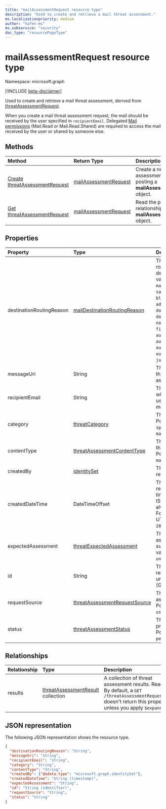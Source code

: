 ```yaml
---
title: "mailAssessmentRequest resource type"
description: "Used to create and retrieve a mail threat assessment."
ms.localizationpriority: medium
author: "hafen-ms"
ms.subservice: "security"
doc_type: "resourcePageType"
---
```


# mailAssessmentRequest resource type

Namespace: microsoft.graph

[!INCLUDE [beta-disclaimer](../../includes/beta-disclaimer.md)]

Used to create and retrieve a mail threat assessment, derived from [threatAssessmentRequest](threatAssessmentRequest.md).

When you create a mail threat assessment request, the mail should be received by the user specified in `recipientEmail`. Delegated [Mail permissions](/graph/permissions-reference#mail-permissions) (Mail.Read or Mail.Read.Shared) are required to access the mail received by the user or shared by someone else.

## Methods

| Method       | Return Type | Description |
|:-------------|:------------|:------------|
| [Create threatAssessmentRequest](../api/informationprotection-post-threatassessmentrequests.md) | [mailAssessmentRequest](mailAssessmentRequest.md) | Create a new mail assessment request by posting a **mailAssessmentRequest** object. |
| [Get threatAssessmentRequest](../api/threatassessmentrequest-get.md) | [mailAssessmentRequest](mailassessmentrequest.md) | Read the properties and relationships of a **mailAssessmentRequest** object. |


## Properties

| Property     | Type        | Description |
|:-------------|:------------|:------------|
|destinationRoutingReason|[mailDestinationRoutingReason](enums.md#maildestinationroutingreason-values)|The reason for mail routed to its destination. Possible values are: `none`, `mailFlowRule`, `safeSender`, `blockedSender`, `advancedSpamFiltering`, `domainAllowList`, `domainBlockList`, `notInAddressBook`, `firstTimeSender`, `autoPurgeToInbox`, `autoPurgeToJunk`, `autoPurgeToDeleted`, `outbound`, `notJunk`, `junk`.|
|messageUri|String|The resource URI of the mail message for assessment.|
|recipientEmail|String|The mail recipient whose policies are used to assess the mail.|
|category|[threatCategory](enums.md#threatcategory-values)|The threat category. Possible values are: `spam`, `phishing`, `malware`.|
|contentType|[threatAssessmentContentType](enums.md#threatassessmentcontenttype-values)|The content type of threat assessment. Possible values are: `mail`, `url`, `file`.|
|createdBy|[identitySet](identityset.md)|The threat assessment request creator.|
|createdDateTime|DateTimeOffset|The Timestamp type represents date and time information using ISO 8601 format and is always in UTC time. For example, midnight UTC on Jan 1, 2014 is `2014-01-01T00:00:00Z`.|
|expectedAssessment|[threatExpectedAssessment](enums.md#threatexpectedassessment-values)|The expected assessment from submitter. Possible values are: `block`, `unblock`.|
|id|String|The threat assessment request ID is a globally unique identifier (GUID).|
|requestSource|[threatAssessmentRequestSource](enums.md#threatassessmentrequestsource-values)|The source of threat assessment request. Possible values are: `user`, `administrator`.|
|status|[threatAssessmentStatus](enums.md#threatassessmentstatus-values)|The assessment process status. Possible values are: `pending`, `completed`.|

## Relationships

| Relationship | Type        | Description |
|:-------------|:------------|:------------|
|results|[threatAssessmentResult](threatassessmentresult.md) collection|A collection of threat assessment results. Read-only. By default, a `GET /threatAssessmentRequests/{id}` doesn't return this property unless you apply `$expand` on it.|

## JSON representation

The following JSON representation shows the resource type.

<!-- {
  "blockType": "resource",
  "optionalProperties": [

  ],
  "@odata.type": "microsoft.graph.mailAssessmentRequest",
  "keyProperty": "id"
}-->

```json
{
  "destinationRoutingReason": "String",
  "messageUri": "String",
  "recipientEmail": "String",
  "category": "String",
  "contentType": "String",
  "createdBy": {"@odata.type": "microsoft.graph.identitySet"},
  "createdDateTime": "String (timestamp)",
  "expectedAssessment": "String",
  "id": "String (identifier)",
  "requestSource": "String",
  "status": "String"
}
```

<!-- uuid: 16cd6b66-4b1a-43a1-adaf-3a886856ed98
2019-02-04 14:57:30 UTC -->
<!-- {
  "type": "#page.annotation",
  "description": "mailAssessmentRequest resource",
  "keywords": "",
  "section": "documentation",
  "tocPath": ""
}-->


